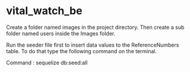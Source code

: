 # vital_watch_be

<!-- Commit 1 : Added image upload feature to create user API -->
Create a folder named images in the project directory. Then create a sub folder named users inside the Images folder.

<!-- Commit 2 : Created auto increment hospital ID for patients -->
Run the seeder file first to insert data values to the ReferenceNumbers table. 
To do that type the following command on the terminal.

Command : sequelize db:seed:all  